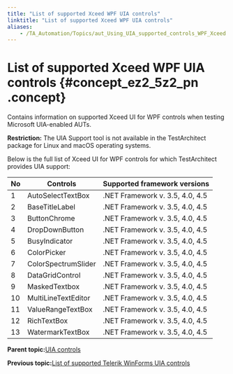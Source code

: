 ```yaml
--- 
title: "List of supported Xceed WPF UIA controls"
linktitle: "List of supported Xceed WPF UIA controls"
aliases: 
    - /TA_Automation/Topics/aut_Using_UIA_supported_controls_WPF_Xceed.html
---
```

# List of supported Xceed WPF UIA controls {#concept_ez2_5z2_pn .concept}

Contains information on supported Xceed UI for WPF controls when testing Microsoft UIA-enabled AUTs.

**Restriction:** The UIA Support tool is not available in the TestArchitect package for Linux and macOS operating systems.

Below is the full list of Xceed UI for WPF controls for which TestArchitect provides UIA support:

|No|Controls|Supported framework versions|
|--|--------|----------------------------|
|1|AutoSelectTextBox|.NET Framework v. 3.5, 4.0, 4.5|
|2|BaseTitleLabel|.NET Framework v. 3.5, 4.0, 4.5|
|3|ButtonChrome|.NET Framework v. 3.5, 4.0, 4.5|
|4|DropDownButton|.NET Framework v. 3.5, 4.0, 4.5|
|5|BusyIndicator|.NET Framework v. 3.5, 4.0, 4.5|
|6|ColorPicker|.NET Framework v. 3.5, 4.0, 4.5|
|7|ColorSpectrumSlider|.NET Framework v. 3.5, 4.0, 4.5|
|8|DataGridControl|.NET Framework v. 3.5, 4.0, 4.5|
|9|MaskedTextbox|.NET Framework v. 3.5, 4.0, 4.5|
|10|MultiLineTextEditor|.NET Framework v. 3.5, 4.0, 4.5|
|11|ValueRangeTextBox|.NET Framework v. 3.5, 4.0, 4.5|
|12|RichTextBox|.NET Framework v. 3.5, 4.0, 4.5|
|13|WatermarkTextBox|.NET Framework v. 3.5, 4.0, 4.5|

**Parent topic:**[UIA controls](../../TA_Automation/Topics/aut_UIA_controls.html)

**Previous topic:**[List of supported Telerik WinForms UIA controls](../../TA_Automation/Topics/aut_Using_UIA_supported_controls_WinForm_Telerik.html)

